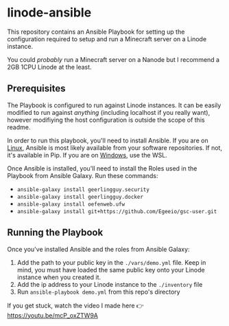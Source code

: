 # linode-ansible

This repository contains an Ansible Playbook for setting up the configuration required to setup and run a Minecraft server on a Linode instance.

You could _probably_ run a Minecraft server on a Nanode but I recommend a 2GB 1CPU Linode at the least.

## Prerequisites

The Playbook is configured to run against Linode instances. It can be easily modified to run against _anything_ (including localhost if you really want), however modifiying the host configuration is outside the scope of this readme.

In order to run this playbook, you'll need to install Ansible. If you are on [Linux](https://docs.ansible.com/ansible/latest/installation_guide/intro_installation.html#installing-the-control-machine), Ansible is most likely available from your software repositories. If not, it's available in Pip. If you are on [Windows](https://docs.ansible.com/ansible/latest/user_guide/windows_faq.html#can-ansible-run-on-windows), use the WSL.

Once Ansible is installed, you'll need to install the Roles used in the Playbook from Ansible Galaxy. Run these commands:

* `ansible-galaxy install geerlingguy.security`
* `ansible-galaxy install geerlingguy.docker`
* `ansible-galaxy install oefenweb.ufw`
* `ansible-galaxy install git+https://github.com/Egeeio/gsc-user.git`

## Running the Playbook

Once you've installed Ansible and the roles from Ansible Galaxy: 

1. Add the path to your public key in the `./vars/demo.yml` file. Keep in mind, you must have loaded the same public key onto your Linode instance when you created it.
2. Add the ip address to your Linode instance to the `./inventory` file
3. Run `ansible-playbook demo.yml` from this repo's directory

If you get stuck, watch the video I made here 👉 https://youtu.be/mcP_oxZTW9A
